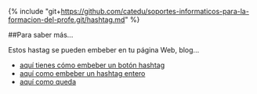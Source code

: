 {% include "git+https://github.com/catedu/soportes-informaticos-para-la-formacion-del-profe.git/hashtag.md" %}

##Para saber más...

Estos hastag se pueden embeber en tu página Web, blog... 

* [aquí tienes cómo embeber un botón hashtag](https://catedu.gitbooks.io/soportes-informaticos-para-la-formacion-del-profe/content/embeber_botn_hashtag.html)
* [aquí como embeber un hashtag entero](https://catedu.gitbooks.io/soportes-informaticos-para-la-formacion-del-profe/content/embeber_tweets_hashtag.html)
* [aquí como queda](https://catedu.gitbooks.io/soportes-informaticos-para-la-formacion-del-profe/content/cmo_queda_vamos_a_verlo_soportesformacion.html)